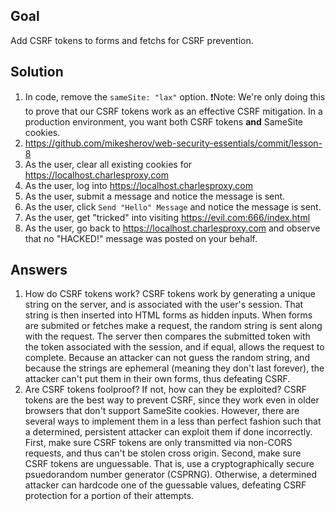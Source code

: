 ## Goal

Add CSRF tokens to forms and fetchs for CSRF prevention.

## Solution

1. In code, remove the `sameSite: "lax"` option. ❗Note: We're only doing this to prove that our CSRF tokens work as an effective CSRF mitigation. In a production environment, you want both CSRF tokens **and** SameSite cookies.
2. https://github.com/mikesherov/web-security-essentials/commit/lesson-8
3. As the user, clear all existing cookies for https://localhost.charlesproxy.com
4. As the user, log into https://localhost.charlesproxy.com
5. As the user, submit a message and notice the message is sent.
6. As the user, click `Send "Hello" Message` and notice the message is sent.
7. As the user, get "tricked" into visiting https://evil.com:666/index.html
8. As the user, go back to https://localhost.charlesproxy.com and observe that no "HACKED!" message was posted on your behalf.

## Answers

1. How do CSRF tokens work?
   CSRF tokens work by generating a unique string on the server, and is associated with the user's session. That string is then inserted into HTML forms as hidden inputs. When forms are submited or fetches make a request, the random string is sent along with the request. The server then compares the submitted token with the token associated with the session, and if equal, allows the request to complete. Because an attacker can not guess the random string, and because the strings are ephemeral (meaning they don't last forever), the attacker can't put them in their own forms, thus defeating CSRF.
2. Are CSRF tokens foolproof? If not, how can they be exploited?
   CSRF tokens are the best way to prevent CSRF, since they work even in older browsers that don't support SameSite cookies. However, there are several ways to implement them in a less than perfect fashion such that a determined, persistent attacker can exploit them if done incorrectly. First, make sure CSRF tokens are only transmitted via non-CORS requests, and thus can't be stolen cross origin. Second, make sure CSRF tokens are unguessable. That is, use a cryptographically secure psuedorandom number generator (CSPRNG). Otherwise, a determined attacker can hardcode one of the guessable values, defeating CSRF protection for a portion of their attempts.
